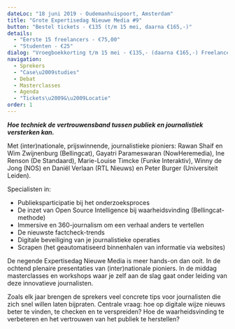```yaml
---
dateLoc: "18 juni 2019 - Oudemanhuispoort, Amsterdam"
title: "Grote Expertisedag Nieuwe Media #9"
button: "Bestel tickets - €135 (t/m 15 mei, daarna €165,-)"
details:
  - "Eerste 15 freelancers - €75,00"
  - "Studenten - €25"
dialog: "Vroegboekkorting t/m 15 mei - €135,- (daarna €165,-) Freelancers - €75,00 Studenten - €25,-"
navigation:
  - Sprekers
  - "Case\u2009studies"
  - Debat
  - Masterclasses
  - Agenda
  - "Tickets\u2009&\u2009Locatie"
order: 1
---
```


***Hoe techniek de vertrouwensband tussen publiek en journalistiek versterken kan.***

Met (inter)nationale, prijswinnende, journalistieke pioniers: Rawan Shaif en Wim Zwijnenburg (Bellingcat), Gayatri Parameswaran (NowHeremedia), Ine Renson (De Standaard), Marie-Louise Timcke (Funke Interaktiv), Winny de Jong (NOS) en Daniël Verlaan (RTL Nieuws) en Peter Burger (Universiteit Leiden).

Specialisten in:
- Publieksparticipatie bij het onderzoeksproces
- De inzet van Open Source Intelligence bij waarheidsvinding (Bellingcat-methode)
- Immersive en 360-journalism om een verhaal anders te vertellen
- De nieuwste factcheck-trends
- Digitale beveiliging van je journalistieke operaties
- Scrapen (het geautomatiseerd binnenhalen van informatie via websites)

De negende Expertisedag Nieuwe Media is meer hands-on dan ooit. In de ochtend plenaire presentaties van (inter)nationale pioniers. In de middag masterclasses en workshops waar je zelf aan de slag gaat onder leiding van deze innovatieve journalisten.

Zoals elk jaar brengen de sprekers veel concrete tips voor journalisten die zich snel willen laten bijpraten. Centrale vraag: hoe op digitale wijze nieuws beter te vinden, te checken en te verspreiden? Hoe de waarheidsvinding te verbeteren en het vertrouwen van het publiek te herstellen? 

